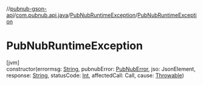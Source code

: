 //[pubnub-gson-api](../../../index.md)/[com.pubnub.api.java](../index.md)/[PubNubRuntimeException](index.md)/[PubNubRuntimeException](-pub-nub-runtime-exception.md)

# PubNubRuntimeException

[jvm]\
constructor(errormsg: [String](https://docs.oracle.com/javase/8/docs/api/java/lang/String.html), pubnubError: [PubNubError](../../../../../pubnub-kotlin/pubnub-kotlin-core-api/pubnub-kotlin-core-api/com.pubnub.api/-pub-nub-error/index.md), jso: JsonElement, response: [String](https://docs.oracle.com/javase/8/docs/api/java/lang/String.html), statusCode: [Int](https://kotlinlang.org/api/core/kotlin-stdlib/kotlin/-int/index.html), affectedCall: Call, cause: [Throwable](https://docs.oracle.com/javase/8/docs/api/java/lang/Throwable.html))
